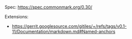 

Spec: https://spec.commonmark.org/0.30/

Extensions:
- https://gerrit.googlesource.com/gitiles/+/refs/tags/v0.1-11/Documentation/markdown.md#Named-anchors